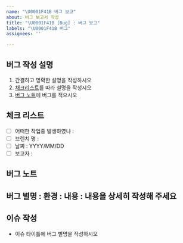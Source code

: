 ```yaml
---
name: "\U0001F41B 버그 보고"
about: 버그 보고서 작성
title: "\U0001F41B [Bug] : 버그 보고"
labels: "\U0001F41B 버그"
assignees: ''

---
```


## 버그 작성 설명
1. 간결하고 명확한 설명을 작성하시오
2. [채크리스트](#체크-리스트)를 따라 설명을 작성시오
2. [버그 노트](#버그-노트)에 버그를 적으시오

## 체크 리스트
- [ ] 어떠한 작업중 발생하였나 : 
- [ ] 브렌치 명 :
- [ ] 날짜 :  YYYY/MM/DD
- [ ] 보고자 : 

## 버그 노트
버그 별명 : 
환경 : 
내용 :
  내용을 상세히 작성해 주세요
---

## 이슈 작성
- 이슈 타이틀에 버그 별명을 작성하시오
